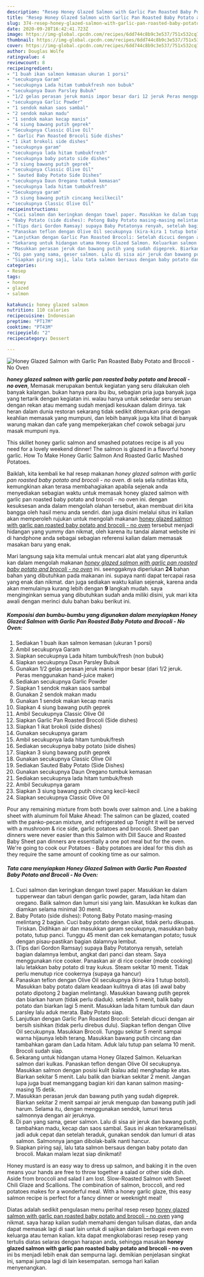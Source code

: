 ```yaml
---
description: "Resep Honey Glazed Salmon with Garlic Pan Roasted Baby Potato and Brocoli - No Oven Lezat"
title: "Resep Honey Glazed Salmon with Garlic Pan Roasted Baby Potato and Brocoli - No Oven Lezat"
slug: 374-resep-honey-glazed-salmon-with-garlic-pan-roasted-baby-potato-and-brocoli-no-oven-lezat
date: 2020-09-28T16:42:41.723Z
image: https://img-global.cpcdn.com/recipes/6dd744c8b9c3e537/751x532cq70/honey-glazed-salmon-with-garlic-pan-roasted-baby-potato-and-brocoli-no-oven-foto-resep-utama.jpg
thumbnail: https://img-global.cpcdn.com/recipes/6dd744c8b9c3e537/751x532cq70/honey-glazed-salmon-with-garlic-pan-roasted-baby-potato-and-brocoli-no-oven-foto-resep-utama.jpg
cover: https://img-global.cpcdn.com/recipes/6dd744c8b9c3e537/751x532cq70/honey-glazed-salmon-with-garlic-pan-roasted-baby-potato-and-brocoli-no-oven-foto-resep-utama.jpg
author: Douglas Wolfe
ratingvalue: 4
reviewcount: 8
recipeingredient:
- "1 buah ikan salmon kemasan ukuran 1 porsi"
- "secukupnya Garam"
- "secukupnya Lada hitam tumbukfresh non bubuk"
- "secukupnya Daun Parsley Bubuk"
- "1/2 gelas perasan jeruk manis impor besar dari 12 jeruk Peras menggunakan handjuice maker"
- "secukupnya Garlic Powder"
- "1 sendok makan saos sambal"
- "2 sendok makan madu"
- "1 sendok makan kecap manis"
- "4 siung bawang putih geprek"
- "Secukupnya Classic Olive Oil"
- " Garlic Pan Roasted Brocoli Side dishes"
- "1 ikat brokoli side dishes"
- "secukupnya garam"
- "secukupnya lada hitam tumbukfresh"
- "secukupnya baby potato side dishes"
- "3 siung bawang putih geprek"
- "secukupnya Classic Olive Oil"
- " Sauted Baby Potato Side Dishes"
- "secukupnya Daun Oregano tumbuk kemasan"
- "secukupnya lada hitam tumbukfresh"
- "Secukupnya garam"
- "3 siung bawang putih cincang kecilkecil"
- "secukupnya Classic Olive Oil"
recipeinstructions:
- "Cuci salmon dan keringkan dengan towel paper. Masukkan ke dalam tupperwear dan taburi dengan garlic powder, garam, lada hitam dan oregano. Balik salmon dan lumuri sisi yang lain. Masukkan ke kulkas dan diamkan selama minimal 30 menit."
- "Baby Potato (side dishes): Potong Baby Potato masing-masing melintang 2 bagian. Cuci baby potato dengan sikat, tidak perlu dikupas. Tiriskan. Didihkan air dan masukkan garam secukupnya, masukkan baby potato, tutup panci. Tunggu 45 menit dan cek kematangan potato; tusuk dengan pisau-pastikan bagian dalamnya lembut."
- "(Tips dari Gordon Ramsay) supaya Baby Potatonya renyah, setelah bagian dalamnya lembut, angkat dari panci dan steam. Saya menggunakan rice cooker. Panaskan air di rice cooker (mode cooking) lalu letakkan baby potato di tray kukus. Steam sekitar 10 menit. Tidak perlu menutup rice cookernya (supaya ga hancur)"
- "Panaskan teflon dengan Olive Oil secukupnya (kira-kira 1 tutup botol). Masukkan baby potato dalam keadaan kulitnya di atas (di awal baby potato dipotong 2 bagian melintang). Masukkan bawang putih geprek dan biarkan harum (tidak perlu diaduk). setelah 5 menit, balik baby potato dan biarkan lagi 5 menit. Masukkan lada hitam tumbuk dan daun parsley lalu aduk merata. Baby Potato siap."
- "Lanjutkan dengan Garlic Pan Roasted Brocoli: Setelah dicuci dengan air bersih sisihkan (tidak perlu direbus dulu). Siapkan teflon dengan Olive Oil secukupnya. Masukkan Brocoli. Tunggu sekitar 5 menit sampai warna hijaunya lebih terang. Masukkan bawang putih cincang dan tambahkan garam dan Lada hitam. Aduk lalu tutup pan selama 10 menit. Brocoli sudah siap."
- "Sekarang untuk hidangan utama Honey Glazed Salmon. Keluarkan salmon dari kulkas. Panaskan teflon dengan Olive Oil secukupnya. Masukkan salmon dengan posisi kulit (kalau ada) menghadap ke atas. Biarkan sekitar 5 menit. Lalu balik dan biarkan sekitar 2 menit. Jangan lupa juga buat memanggang bagian kiri dan kanan salmon masing-masing 15 detik."
- "Masukkan perasan jeruk dan bawang putih yang sudah digeprek. Biarkan sekitar 2 menit sampai air jeruk menguap dan bawang putih jadi harum. Selama itu, dengan menggunakan sendok, lumuri terus salmonnya dengan air jeruknya."
- "Di pan yang sama, geser salmon. Lalu di sisa air jeruk dan bawang putih, tambahkan madu, kecap dan saos sambal. Saus ini akan terkaramelisasi jadi aduk cepat dan setelah teraduk, gunakan sendok dan lumuri di atas salmon. Salmonnya jangan dibolak-balik nanti hancur."
- "Siapkan piring saji, lalu tata salmon bersaus dengan baby potato dan brocoli. Makan malam lezat siap dinikmati!"
categories:
- Resep
tags:
- honey
- glazed
- salmon

katakunci: honey glazed salmon 
nutrition: 110 calories
recipecuisine: Indonesian
preptime: "PT17M"
cooktime: "PT43M"
recipeyield: "2"
recipecategory: Dessert

---
```



![Honey Glazed Salmon with Garlic Pan Roasted Baby Potato and Brocoli - No Oven](https://img-global.cpcdn.com/recipes/6dd744c8b9c3e537/751x532cq70/honey-glazed-salmon-with-garlic-pan-roasted-baby-potato-and-brocoli-no-oven-foto-resep-utama.jpg)

<b><i>honey glazed salmon with garlic pan roasted baby potato and brocoli - no oven</i></b>, Memasak merupakan bentuk kegiatan yang seru dilakukan oleh banyak kalangan. bukan hanya para ibu ibu, sebagian pria juga banyak juga yang tertarik dengan kegiatan ini. walau hanya untuk sekedar seru seruan dengan rekan atau memang sudah menjadi kesukaan dalam dirinya. tak heran dalam dunia restoran sekarang tidak sedikit ditemukan pria dengan keahlian memasak yang mumpuni, dan lebih banyak juga kita lihat di banyak warung makan dan cafe yang mempekerjakan chef cowok sebagai juru masak mumpuni nya.

This skillet honey garlic salmon and smashed potatoes recipe is all you need for a lovely weekend dinner! The salmon is glazed in a flavorful honey garlic. How To Make Honey Garlic Salmon And Roasted Garlic Mashed Potatoes.

Baiklah, kita kembali ke hal resep makanan <i>honey glazed salmon with garlic pan roasted baby potato and brocoli - no oven</i>. di sela sela rutinitas kita, kemungkinan akan terasa membahagiakan apabila sejenak anda menyediakan sebagian waktu untuk memasak honey glazed salmon with garlic pan roasted baby potato and brocoli - no oven ini. dengan kesuksesan anda dalam mengolah olahan tersebut, akan membuat diri kita bangga oleh hasil menu anda sendiri. dan juga disini melalui situs ini kalian akan memperoleh rujukan untuk mengolah makanan <u>honey glazed salmon with garlic pan roasted baby potato and brocoli - no oven</u> tersebut menjadi hidangan yang yummy dan nikmat, oleh karena itu tandai alamat website ini di handphone anda sebagai sebagian referensi kalian dalam memasak masakan baru yang enak.


Mari langsung saja kita memulai untuk mencari alat alat yang diperuntuk kan dalam mengolah makanan <u><i>honey glazed salmon with garlic pan roasted baby potato and brocoli - no oven</i></u> ini. seenggaknya diperlukan <b>24</b> bahan bahan yang dibutuhkan pada makanan ini. supaya nanti dapat tercapai rasa yang enak dan nikmat. dan juga sediakan waktu kalian sejenak, karena anda akan memulainya kurang lebih dengan <b>9</b> langkah mudah. saya menginginkan semua yang dibutuhkan sudah anda miliki disini, yuk mari kita awali dengan merinci dulu bahan baku berikut ini.

<!--inarticleads1-->

##### Komposisi dan bumbu-bumbu yang digunakan dalam menyiapkan Honey Glazed Salmon with Garlic Pan Roasted Baby Potato and Brocoli - No Oven:

1. Sediakan 1 buah ikan salmon kemasan (ukuran 1 porsi)
1. Ambil secukupnya Garam
1. Siapkan secukupnya Lada hitam tumbuk/fresh (non bubuk)
1. Siapkan secukupnya Daun Parsley Bubuk
1. Gunakan 1/2 gelas perasan jeruk manis impor besar (dari 1/2 jeruk. Peras menggunakan hand-juice maker)
1. Sediakan secukupnya Garlic Powder
1. Siapkan 1 sendok makan saos sambal
1. Gunakan 2 sendok makan madu
1. Gunakan 1 sendok makan kecap manis
1. Siapkan 4 siung bawang putih geprek
1. Ambil Secukupnya Classic Olive Oil
1. Siapkan  Garlic Pan Roasted Brocoli (Side dishes)
1. Siapkan 1 ikat brokoli (side dishes)
1. Gunakan secukupnya garam
1. Ambil secukupnya lada hitam tumbuk/fresh
1. Sediakan secukupnya baby potato (side dishes)
1. Siapkan 3 siung bawang putih geprek
1. Gunakan secukupnya Classic Olive Oil
1. Sediakan  Sauted Baby Potato (Side Dishes)
1. Gunakan secukupnya Daun Oregano tumbuk kemasan
1. Sediakan secukupnya lada hitam tumbuk/fresh
1. Ambil Secukupnya garam
1. Siapkan 3 siung bawang putih cincang kecil-kecil
1. Siapkan secukupnya Classic Olive Oil


Pour any remaining mixture from both bowls over salmon and. Line a baking sheet with aluminum foil Make Ahead: The salmon can be glazed, coated with the panko-pecan mixture, and refrigerated up Tonight it will be served with a mushroom &amp; rice side, garlic potatoes and broccoli. Sheet pan dinners were never easier than this Salmon with Dill Sauce and Roasted Baby Sheet pan dinners are essentially a one pot meal but for the oven. We&#39;re going to cook our Potatoes - Baby potatoes are ideal for this dish as they require the same amount of cooking time as our salmon. 

<!--inarticleads2-->

##### Tata cara menyiapkan Honey Glazed Salmon with Garlic Pan Roasted Baby Potato and Brocoli - No Oven:

1. Cuci salmon dan keringkan dengan towel paper. Masukkan ke dalam tupperwear dan taburi dengan garlic powder, garam, lada hitam dan oregano. Balik salmon dan lumuri sisi yang lain. Masukkan ke kulkas dan diamkan selama minimal 30 menit.
1. Baby Potato (side dishes): Potong Baby Potato masing-masing melintang 2 bagian. Cuci baby potato dengan sikat, tidak perlu dikupas. Tiriskan. Didihkan air dan masukkan garam secukupnya, masukkan baby potato, tutup panci. Tunggu 45 menit dan cek kematangan potato; tusuk dengan pisau-pastikan bagian dalamnya lembut.
1. (Tips dari Gordon Ramsay) supaya Baby Potatonya renyah, setelah bagian dalamnya lembut, angkat dari panci dan steam. Saya menggunakan rice cooker. Panaskan air di rice cooker (mode cooking) lalu letakkan baby potato di tray kukus. Steam sekitar 10 menit. Tidak perlu menutup rice cookernya (supaya ga hancur)
1. Panaskan teflon dengan Olive Oil secukupnya (kira-kira 1 tutup botol). Masukkan baby potato dalam keadaan kulitnya di atas (di awal baby potato dipotong 2 bagian melintang). Masukkan bawang putih geprek dan biarkan harum (tidak perlu diaduk). setelah 5 menit, balik baby potato dan biarkan lagi 5 menit. Masukkan lada hitam tumbuk dan daun parsley lalu aduk merata. Baby Potato siap.
1. Lanjutkan dengan Garlic Pan Roasted Brocoli: Setelah dicuci dengan air bersih sisihkan (tidak perlu direbus dulu). Siapkan teflon dengan Olive Oil secukupnya. Masukkan Brocoli. Tunggu sekitar 5 menit sampai warna hijaunya lebih terang. Masukkan bawang putih cincang dan tambahkan garam dan Lada hitam. Aduk lalu tutup pan selama 10 menit. Brocoli sudah siap.
1. Sekarang untuk hidangan utama Honey Glazed Salmon. Keluarkan salmon dari kulkas. Panaskan teflon dengan Olive Oil secukupnya. Masukkan salmon dengan posisi kulit (kalau ada) menghadap ke atas. Biarkan sekitar 5 menit. Lalu balik dan biarkan sekitar 2 menit. Jangan lupa juga buat memanggang bagian kiri dan kanan salmon masing-masing 15 detik.
1. Masukkan perasan jeruk dan bawang putih yang sudah digeprek. Biarkan sekitar 2 menit sampai air jeruk menguap dan bawang putih jadi harum. Selama itu, dengan menggunakan sendok, lumuri terus salmonnya dengan air jeruknya.
1. Di pan yang sama, geser salmon. Lalu di sisa air jeruk dan bawang putih, tambahkan madu, kecap dan saos sambal. Saus ini akan terkaramelisasi jadi aduk cepat dan setelah teraduk, gunakan sendok dan lumuri di atas salmon. Salmonnya jangan dibolak-balik nanti hancur.
1. Siapkan piring saji, lalu tata salmon bersaus dengan baby potato dan brocoli. Makan malam lezat siap dinikmati!


Honey mustard is an easy way to dress up salmon, and baking it in the oven means your hands are free to throw together a salad or other side dish. Aside from broccoli and salad I am lost. Slow-Roasted Salmon with Sweet Chili Glaze and Scallions. The combination of salmon, broccoli, and red potatoes makes for a wonderful meal. With a honey garlic glaze, this easy salmon recipe is perfect for a fancy dinner or weeknight meal! 

Diatas adalah sedikit pengulasan menu perihal resep resep <u>honey glazed salmon with garlic pan roasted baby potato and brocoli - no oven</u> yang nikmat. saya harap kalian sudah memahami dengan tulisan diatas, dan anda dapat memasak lagi di saat lain untuk di sajikan dalam berbagai even even keluarga atau teman kalian. kita dapat mengkolaborasi resep resep yang tertulis diatas selaras dengan harapan anda, sehingga masakan <b>honey glazed salmon with garlic pan roasted baby potato and brocoli - no oven</b> ini bs menjadi lebih enak dan sempurna lagi. demikian penjelasan singkat ini, sampai jumpa lagi di lain kesempatan. semoga hari kalian menyenangkan.
